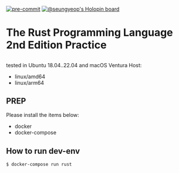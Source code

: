 [![pre-commit](https://github.com/ibm-xaas/dev-env/actions/workflows/pre-commit.yaml/badge.svg?branch=main)](https://github.com/ibm-xaas/dev-env/actions/workflows/pre-commit.yaml)
[![@seungyeop's Holopin board](https://holopin.me/seungyeop)](https://holopin.io/@seungyeop)

# The Rust Programming Language 2nd Edition Practice
##
tested in Ubuntu 18.04..22.04 and macOS Ventura
Host:
- linux/amd64
- linux/arm64

## PREP

Please install the items below:
* docker
* docker-compose

## How to run dev-env
```
$ docker-compose run rust
```
